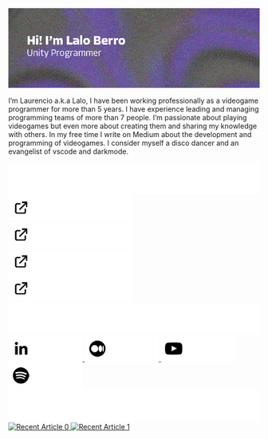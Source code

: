 <img src="https://raw.githubusercontent.com/LaloBerro/LaloBerro/main/Banner.png" alt="">

I’m Laurencio a.k.a Lalo, I have been working professionally as a videogame programmer for more than 5 years. I have experience leading and managing programming teams of more than 7 people. I’m passionate about playing videogames but even more about creating them and sharing my knowledge with others. In my free time I write on Medium about the development and programming of videogames. I consider myself a disco dancer and an evangelist of vscode and darkmode. 


<img src="https://raw.githubusercontent.com/LaloBerro/LaloBerro/main/Title.png" alt="">

<div id="Gits1" align="left">
  <a href="https://github.com/LaloBerro/UPM-GitDependecyResolver">
    <img src="https://raw.githubusercontent.com/LaloBerro/LaloBerro/main/Button1.png" alt="LinkedIn Badge"/>
  </a>
  
  <a href="https://github.com/LaloBerro/UPM-MVVMFramework">
    <img src="https://raw.githubusercontent.com/LaloBerro/LaloBerro/main/Button2.png" alt="Medium Badge"/>
  </a>
  
  <a href="https://github.com/LaloBerro/MVP-LoginExample">
    <img src="https://raw.githubusercontent.com/LaloBerro/LaloBerro/main/Button3.png" alt="Medium Badge"/>
  </a>
  
  <a href="https://github.com/LaloBerro/UnityPackageTemplate">
    <img src="https://raw.githubusercontent.com/LaloBerro/LaloBerro/main/Button4.png" alt="Medium Badge"/>
  </a>
</div>

<img src="https://raw.githubusercontent.com/LaloBerro/LaloBerro/main/TitleFollow.png" alt="">

<div id="Networks" align="left">
  <a href="https://www.linkedin.com/in/laurencioberro/">
    <img src="https://raw.githubusercontent.com/LaloBerro/LaloBerro/main/ButtonsNetworks1.png" alt="LinkedIn Badge"/>
  </a>
  
  <a href="https://medium.com/@laurencioberro">
    <img src="https://raw.githubusercontent.com/LaloBerro/LaloBerro/main/ButtonsNetworks2.png" alt="Medium Badge"/>
  </a>
  
  <a href="https://www.youtube.com/playlist?list=PLcWV4eLgx7dSaFFyVy95kqcj-OUkk5O8i">
    <img src="https://raw.githubusercontent.com/LaloBerro/LaloBerro/main/ButtonsNetworks3.png" alt="Medium Badge"/>
  </a>
  
  <a href="https://open.spotify.com/user/laloberro?si=0bbe7659ae394a2d">
    <img src="https://raw.githubusercontent.com/LaloBerro/LaloBerro/main/ButtonsNetworks4.png" alt="Medium Badge"/>
  </a>
</div>

<img src="https://raw.githubusercontent.com/LaloBerro/LaloBerro/main/TitleArticles.png" alt="">
    
<div id="Articles" align="left">
<a target="_blank" href="https://github-readme-medium-recent-article.vercel.app/medium/@laurencioberro/0">
  <img src="https://github-readme-medium-recent-article.vercel.app/medium/@laurencioberro/0" alt="Recent Article 0" width="400"> 
  
  <a target="_blank" href="https://github-readme-medium-recent-article.vercel.app/medium/@laurencioberro/1">
  <img src="https://github-readme-medium-recent-article.vercel.app/medium/@laurencioberro/1" alt="Recent Article 1" width="400"> 
</div>
